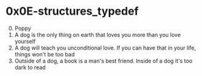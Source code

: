 <h1>0x0E-structures_typedef</h1>

00. Poppy<br>
01. A dog is the only thing on earth that loves you more than you love yourself<br>
02. A dog will teach you unconditional love. If you can have that in your life, things won't be too bad<br>
03. Outside of a dog, a book is a man's best friend. Inside of a dog it's too dark to read<br>
